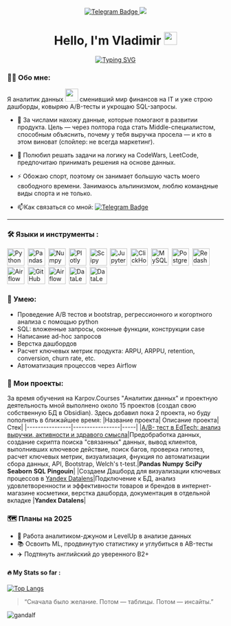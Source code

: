 <div id="header" align="center">

</div>
<div id="badges" align="center">
  </a>
  <a href="https://t.me/bystrov2123">
  <img src="https://img.shields.io/badge/Telegram-blue?logo=telegram&logoColor=white&style=for-the-badge" alt="Telegram Badge"/>
  </a>
  <a href="https://vk.com/judge_cat">
  <img src="https://img.shields.io/badge/VK-blue?logo=VK&logoColor=white&style=for-the-badge"/>
  </a>
</div>
<div align='center'>
<img src="https://komarev.com/ghpvc/?username=Vladimir2123&style=flat-square&color=blue" alt=""/>
<h1>
 Hello, I'm Vladimir
  <img src="https://media.giphy.com/media/hvRJCLFzcasrR4ia7z/giphy.gif" width="30px"/>
</h1>
  
[![Typing SVG](https://readme-typing-svg.herokuapp.com?font=Montserrat&size=30&pause=10&color=FFFFFF&width=230&height=50&lines=Data+Analyst+%F0%9F%94%A5)](https://git.io/typing-svg)
</div>

### :man_technologist: Обо мне:
  Я аналитик данных <img src="https://media.giphy.com/media/WUlplcMpOCEmTGBtBW/giphy.gif" width="30"> сменивший мир финансов на IT и уже строю дашборды, ковыряю A/B-тесты и укрощаю SQL-запросы.  
- :telescope: За числами нахожу данные, которые помогают в развитии продукта. Цель — через полтора года стать Middle-специалистом, способным объяснить, почему у тебя выручка просела — и кто в этом виноват (спойлер: не всегда маркетинг).

- :seedling: Полюбил решать задачи на логику на CodeWars, LeetCode, предпочитаю принимать решения на основе данных.

- :zap: Обожаю спорт, поэтому он занимает большую часть моего свободного времени. Занимаюсь альпинизмом, люблю командные виды спорта и не только. 

- :mailbox:Как связаться со мной: [![Telegram Badge](https://img.shields.io/badge/Telegram-blue?logo=telegram&logoColor=white)](https://t.me/bystrov2123)

---

### :hammer_and_wrench: Языки и инструменты :
<div>
  <img src="https://img.shields.io/badge/python-white?logo=python&style=for-the-badge" title="Python" alt="Python" height="40"/>&nbsp;
  <img src="https://img.shields.io/badge/pandas-white?logo=pandas&logoColor=blue&style=for-the-badge" title="Pandas" alt="Pandas" height="40"/>&nbsp;
  <img src="https://img.shields.io/badge/numpy-white?logo=numpy&logoColor=blue&style=for-the-badge" title="Numpy" alt="Numpy" height="40"/>&nbsp;
  <img src="https://img.shields.io/badge/plotly-white?logo=plotly&logoColor=blue&style=for-the-badge" title="Plotly" alt="Plotly" height="40"/>&nbsp;
  <img src="https://img.shields.io/badge/Scipy-white?logo=Scipy&logoColor=black&style=for-the-badge" title="Scipy" alt="Scipy" height="40"/>&nbsp;
  <img src="https://img.shields.io/badge/Jupyter_notebook-white?logo=Jupyter&style=for-the-badge" title="Jupyter" alt="Jupyter" height="40"/>&nbsp;
  <img src="https://img.shields.io/badge/Clickhouse-white?logo=Clickhouse&style=for-the-badge" title="ClickHouse" alt="ClickHouse" height="40"/>&nbsp;
  <img src="https://img.shields.io/badge/mySQL-white?logo=mySQL&s&style=for-the-badge" title="MySQL"  alt="MySQL" height="40"/>&nbsp;
  <img src="https://img.shields.io/badge/PostgreSQL-white?logo=PostgreSQL&s&style=for-the-badge" title="PostgreSQL" alt="PostgreSQL" height="40"/>&nbsp;
  <img src="https://img.shields.io/badge/redash-white?logo=redash&logoColor=black&style=for-the-badge" title="Redash" alt="Redash" height="40"/>&nbsp;
  <img src="https://img.shields.io/badge/Tableau-white?logo=Tableau&s&logoColor=yellow&style=for-the-badge" title="Airflow" alt="Airflow" height="40"/>&nbsp;
  <img src="https://img.shields.io/badge/github-white?logo=github&logoColor=black&style=for-the-badge" title="GitHub" alt="GitHub" height="40"/>&nbsp;
  <img src="https://img.shields.io/badge/Airflow-white?logo=Airflow&style=for-the-badge" title="Airflow" alt="Airflow" height="40"/>&nbsp;
  <img src="https://img.shields.io/badge/datalens-white?logo=datalens&logoColor=black&style=for-the-badge" title="DataLens" alt="DataLens" height="40"/>&nbsp;
  <img src="https://img.shields.io/badge/datalens-white?logo=datalens&logoColor=black&style=for-the-badge" title="DataLens" alt="DataLens" height="40"/>&nbsp;
  
  
</div>

### :metal: Умею:
<ul>
<li>Проведение А/В тестов и bootstrap, регрессионного и когортного анализа с помощью python
<li>SQL: вложенные запросы, оконные функции, конструкции case
<li>Написание ad-hoc запросов
<li>Верстка дашбордов
<li>Расчет ключевых метрик продукта: ARPU, ARPPU, retention, conversion, churn rate, etc.
<li>Автоматизация процессов через Airflow
</ul>

### :book: Мои проекты:
За время обучения на Karpov.Courses "Аналитик данных" и проектную деятельность мной выполнено около 15 проектов (создал свою собственную БД в Obsidian). Здесь добавил пока 2 проекта, но буду пополнять в ближайшее время:
|Название проекта| Описание проекта| Стек|
|----------------|-----------------|-----|
|[A/B- тест в EdTech: анализ выручки, активности и здравого смысла](https://github.com/VladimirB23/Projects)|Предобработка данных, создание скрипта поиска "связанных" данных, вывод клиентов, выполнивших ключевое действие, поиск багов, проверка гипотез, расчет ключевых метрик, визуализация, фнукция по автоматизации сбора данных, API, Bootstrap, Welch's t-test.|**Pandas** **Numpy** **SciPy** **Seaborn** **SQL** **Pingouin**|
|Создаем Дашборд для визуализации ключевых процессов в [Yandex Datalens](https://datalens.yandex/7nmphwfyddtet)|Подключение к БД, анализ удовлетворенности и эффективности товаров и брендов в интернет-магазине косметики, верстка дашборда, документация в отдельной вкладке |**Yandex Datalens**|


### 🗺️ Планы на 2025

- 🔎 Работа аналитиком-джуном и LevelUp в анализе данных 
- 📚 Освоить ML, продвинутую статистику и углубиться в AB-тесты
- ✈️ Подтянуть английский до уверенного B2+

#### :fire: My Stats so far :
  
[![Top Langs](https://github-readme-stats.vercel.app/api/top-langs/?username=VladimirB23)](https://github.com/anuraghazra/github-readme-stats)

> “Сначала было желание. Потом — таблицы. Потом — инсайты.”

![gandalf](https://media.giphy.com/media/xT9IgzoKnwFNmISR8I/giphy.gif)

